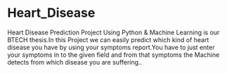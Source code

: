 # Heart_Disease
Heart Disease Prediction Project Using Python &amp; Machine Learning is our BTECH thesis.In this Project                 we can easily predict which kind of heart disease you have by using your symptoms report.You have to just enter your                  symptoms in to the given field and from that symptoms the Machine detects from which disease you are suffering..
